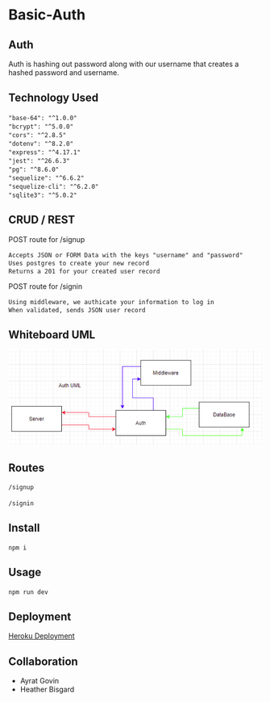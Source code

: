 # Basic-Auth

## Auth

Auth is hashing out password along with our username that creates a hashed password and username.

## Technology Used

`"base-64": "^1.0.0"`  
`"bcrypt": "^5.0.0"`  
`"cors": "^2.8.5"`  
`"dotenv": "^8.2.0"`  
`"express": "^4.17.1"`  
`"jest": "^26.6.3"`  
`"pg": "^8.6.0"`  
`"sequelize": "^6.6.2"`  
`"sequelize-cli": "^6.2.0"`  
`"sqlite3": "^5.0.2"`  

## CRUD / REST

POST route for /signup

```
Accepts JSON or FORM Data with the keys "username" and "password"
Uses postgres to create your new record
Returns a 201 for your created user record
```

POST route for /signin

```
Using middleware, we authicate your information to log in
When validated, sends JSON user record
```

## Whiteboard UML

![Auth](img/Auth-UML.png)

## Routes

```
/signup

/signin
```
## Install

```
npm i
```

## Usage

```
npm run dev
```

## Deployment

[Heroku Deployment](https://basic-auth-401n19.herokuapp.com/)

## Collaboration

- Ayrat Govin
- Heather Bisgard
